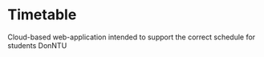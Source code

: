 Timetable
===========

Cloud-based web-application intended to support the correct schedule for students DonNTU